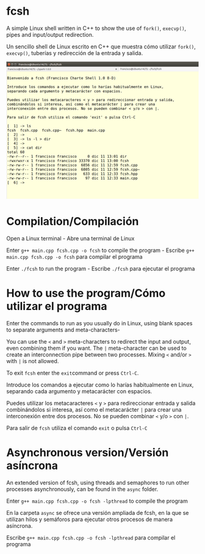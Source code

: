 fcsh
====

A simple Linux shell written in C++ to show the use of `fork()`, `execvp()`, pipes and input/output redirection.

Un sencillo shell de Linux escrito en C++ que muestra cómo utilizar `fork()`, `execvp()`, tuberías y redirección de la entrada y salida.

![fcsh shell running](fcsh.png)

Compilation/Compilación
=======================

Open a Linux terminal - Abre una terminal de Linux

Enter `g++ main.cpp fcsh.cpp -o fcsh` to compile the program - Escribe `g++ main.cpp fcsh.cpp -o fcsh` para compilar el programa

Enter `./fcsh` to run the program - Escribe `./fcsh` para ejecutar el programa

How to use the program/Cómo utilizar el programa
================================================

Enter the commands to run as you usually do in Linux,
using blank spaces to separate arguments and meta-characters-

You can use the `<` and `>` meta-characters to redirect the input and output,
even combining them if you want. The `|` meta-character can be used to create
an interconnection pipe between two processes. Mixing `<` and/or `>` with `|` is not allowed.

To exit `fcsh` enter the `exit`command or press `Ctrl-C`.

Introduce los comandos a ejecutar como lo harías habitualmente en Linux,
separando cada argumento y metacarácter con espacios.

Puedes utilizar los metacaracteres `<` y `>` para redireccionar entrada y salida
combinándolos si interesa, así como el metacarácter `|` para crear una
interconexión entre dos procesos. No se pueden combinar `<` y/o `>` con `|`.

Para salir de `fcsh` utiliza el comando `exit` o pulsa `Ctrl-C`


Asynchronous version/Versión asíncrona
======================================

An extended version of fcsh, using threads and semaphores to run other processes asynchronously, can be found in the `async` folder.

Enter `g++ main.cpp fcsh.cpp -o fcsh -lpthread` to compile the program 

En la carpeta `async` se ofrece una versión ampliada de fcsh, en la que se utilizan hilos y semáforos para ejecutar otros procesos de manera asíncrona.

Escribe `g++ main.cpp fcsh.cpp -o fcsh -lpthread` para compilar el programa
